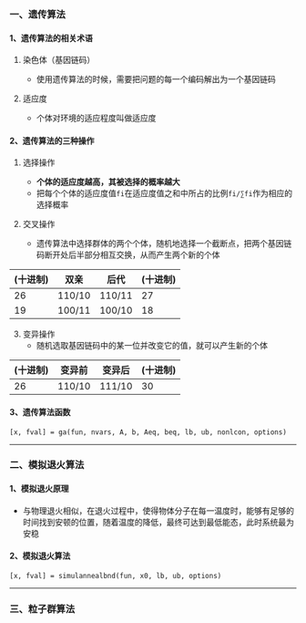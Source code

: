 ### 一、遗传算法

#### 1、遗传算法的相关术语

1. 染色体（基因链码）
   - 使用遗传算法的时候，需要把问题的每一个编码解出为一个基因链码

2. 适应度
   - 个体对环境的适应程度叫做适应度

#### 2、遗传算法的三种操作

1. 选择操作
   - **个体的适应度越高，其被选择的概率越大**
   - 把每个个体的适应度值`fi`在适应度值之和中所占的比例`fi/∑fi`作为相应的选择概率

2. 交叉操作
   - 遗传算法中选择群体的两个个体，随机地选择一个截断点，把两个基因链码断开处后半部分相互交换，从而产生两个新的个体

(十进制) | 双亲 | 后代 | (十进制)
---|---|---|---
26 | 110/10 | 110/11 | 27
19 | 100/11 | 100/10 | 18

3. 变异操作
   - 随机选取基因链码中的某一位并改变它的值，就可以产生新的个体

(十进制) | 变异前 | 变异后 | (十进制)
---|---|---|---
26 | 110/10 | 111/10 | 30

#### 3、遗传算法函数

`[x, fval] = ga(fun, nvars, A, b, Aeq, beq, lb, ub, nonlcon, options)`

---
### 二、模拟退火算法

#### 1、模拟退火原理

- 与物理退火相似，在退火过程中，使得物体分子在每一温度时，能够有足够的时间找到安顿的位置，随着温度的降低，最终可达到最低能态，此时系统最为安稳

#### 2、模拟退火算法

`[x, fval] = simulannealbnd(fun, x0, lb, ub, options)`
 
---
### 三、粒子群算法



